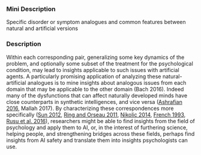 ### Mini Description

Specific disorder or symptom analogues and common features between natural and artificial versions

### Description

Within each corresponding pair, generalizing some key dynamics of the problem, and optionally some subset of the treatment for the psychological condition, may lead to insights applicable to such issues with artificial agents. A particularly promising application of analyzing these natural-artificial analogues is to mine insights about analogous issues from each domain that may be applicable to the other domain (Bach 2016). Indeed many of the dysfunctions that can affect naturally developed minds have close counterparts in synthetic intelligences, and vice versa ([Ashrafian 2016](http://link.springer.com/content/pdf/10.1007%2Fs11948-016-9783-0.pdf), Mallah 2017). By characterizing these correspondences more specifically ([Sun 2012](http://cognet.mit.edu/book/grounding-social-sciences-cognitive-sciences), [Ring and Orseau 2011](http://people.idsia.ch/~ring/AGI-2011/Paper-B.pdf), [Nikolic 2014](http://ac.els-cdn.com/S002251931500106X/1-s2.0-S002251931500106X-main.pdf?_tid=6f1c2bc8-c4e7-11e6-972c-00000aacb35e&acdnat=1482041076_291e3fa094036bcad0f5601cfc975933), [French 1993](https://papers.nips.cc/paper/799-catastrophic-interference-in-connectionist-networks-can-it-be-predicted-can-it-be-prevented.pdf), [Rusu et al. 2016](https://arxiv.org/pdf/1606.04671v3)), researchers might be able to find insights from the field of psychology and apply them to AI, or, in the interest of furthering science, helping people, and strengthening bridges across these fields, perhaps find insights from AI safety and translate them into insights psychologists can use.
